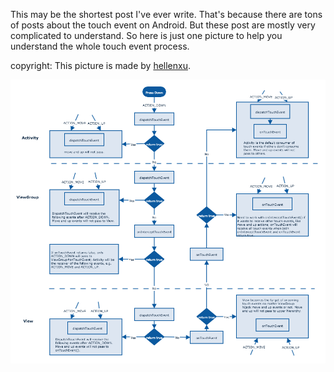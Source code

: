 This may be the shortest post I've ever write. That's because there are tons of posts about the touch event on Android. But these post are mostly very complicated to understand. So here is just one picture to help you understand the whole touch event process.

copyright: This picture is made by [hellenxu](https://github.com/hellenxu).

![](./_image/touch_events_blue.png)
